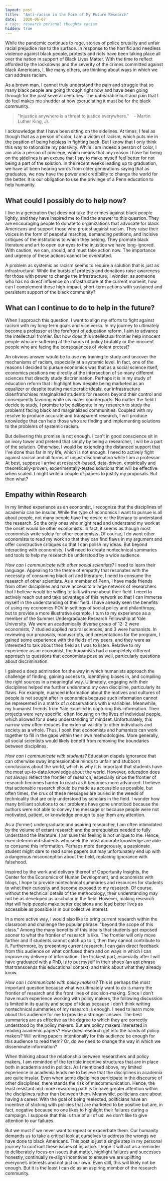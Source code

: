 ```yaml
---
layout: post
title:  "Anti-racism in the Form of My Future Research"
date:   2020-06-07
# tags: research personal thoughts racism
hidden: true
---
```


While the pandemic continues to rage, stories of police brutality and unfair racial prejudice rise to the surface. In response to the horrific and needless violence against black people, protests and riots have been taking place all over the nation in support of Black Lives Matter. With the time to reflect afforded by the lockdowns and the severity of the crimes committed against black Americans, I, like many others, are thinking about ways in which we can address racism.

As a brown man, I cannot truly understand the pain and struggle that so many black people are going through right now and have been going through for the past several centuries. The unbearable hurt and pain that I do feel makes me shudder at how excruciating it must be for the black community.

> "Injustice anywhere is a threat to justice everywhere." &nbsp;&nbsp; - Martin Luther King, Jr.

I acknowledge that I have been sitting on the sidelines. At times, I feel as though that as a person of color, I am a victim of racism, which puts me in the position of being helpless in fighting back. But I know that I only think this way to rationalize my passivity. While I am indeed a person of color, I am also a person of privilege, which means that any reason I have for being on the sidelines is an excuse that I say to make myself feel better for not being a part of the solution. In the recent weeks leading up to graduation, we have all been hearing words from older generations saying that as graduates, we now have the power and credibility to change the world for the better. It is our obligation to use the privilege of a Penn education to help humanity.

## What could I possibly do to help now?

I live in a generation that does not take the crimes against black people lightly, and they have inspired me to find the answer to this question. They are encouraging people to donate to organizations that advocate for black Americans and support those who protest against racism. They raise their voices in the form of peaceful marches, demanding petitions, and incisive critiques of the institutions to which they belong. They promote black literature and art to open our eyes to the injustice we have long-ignored. With caution, we can, should, and must take action now. The importance and urgency of these actions cannot be overstated.

A problem as systemic as racism seems to require a solution that is just as infrastructural. While the bursts of protests and donations raise awareness for those with power to change the infrastructure, I wonder: as someone who has no direct influence on infrastructure at the current moment, how can I complement these high-impact, short-term actions with sustained and persistent support of the black community?

## What can I continue to do to help in the future?

When I approach this question, I want to align my efforts to fight against racism with my long-term goals and vice versa. In my journey to ultimately become a professor at the forefront of education reform, I aim to advance the intellectual frontier. But how does this intellectual frontier help innocent people who are suffering at the hands of policy brutality or the innocent people who are facing the consequences of violent protest?

An obvious answer would be to use my training to study and uncover the mechanisms of racism, especially at a systemic level. In fact, one of the reasons I decided to pursue economics was that as a social science itself, economics positions me directly at the intersection of so many different sciences that directly study discrimination. Perhaps it is in my study of education reform that I highlight how despite being marketed as an equalizer or despite touting meritocratic ideals, our infrastructure disenfranchises marginalized students for reasons beyond their control and consequently favoring white cis males counterparts. No matter the field I decide to study, I promise to be deliberate in my research to study the problems facing black and marginalized communities. Coupled with my resolve to produce accurate and transparent research, I will produce knowledge that can help those who are finding and implementing solutions to the problems of systemic racism.

But delivering this promise is not enough. I can’t in good conscience sit in an ivory tower and pretend that simply by being a researcher, I will be a part of the solution. Otherwise, I would be extending the distanced support that I’ve done thus far in my life, which is not enough. I need to actively fight against racism and all forms of unjust discrimination while I am a professor. At best, suppose I arrive at research-based, data-driven, empirically and theoretically-proven, experimentally-tested solutions that will be effective when scaled. I might write a couple of papers to justify my proposals. But then what?

## Empathy within Research

In my limited experience as an economist, I recognize that the disciplines of academia can be insular. While the type of economics I want to pursue is all about people, not many people have the desire or the literacy to understand the research. So the only ones who might read and understand my work at the onset would be other economists. In fact, it seems as though most economists write solely for other economists. Of course, I do want other economists to read my work so that they can find flaws in my argument and offer constructive critiques so that I can polish my ideas. But beyond interacting with economists, I will need to create nontechnical summaries and tools to help my research be understood by a wide audience.


*How can I communicate with other social scientists?*
I need to learn their language. Appealing to the theme of empathy that resonates with the necessity of consuming black art and literature, I need to consume the research of other scientists. As a member of Penn, I have made friends from other disciplines and have access to a large network of researchers that I believe would be willing to talk with me about their field. I need to actively reach out and take advantage of this network so that I can immerse myself in the understanding of their field. I have already seen the benefits of using my economics POV in settings of social policy and philanthropy, but to provide a more illustrative example, I turn to my experience as a member of the Summer Undergraduate Research Fellowship at Yale University. We were an academically diverse group of 12: 2 were economists, 7 studied applied natural sciences, and 3 were humanists. In reviewing our proposals, manuscripts, and presentations for the program, I gained some experience with the fields of my peers, and they were as interested to talk about their field as I was to listen. Relative to my experience as an economist, the humanists had a completely different approach to questions that economists pose as well, particularly questions about discrimination.
<!-- While I rely on quantitative data from observational studies and experiments and sometimes qualitative data in the form of surveys, these humanists rely on a different and broader set of evidence.  -->
I gained a deep admiration for the way in which humanists approach the challenge of finding, gaining access to, identifying biases in, and compiling the right sources in a meaningful way. Ultimately, engaging with their disciplines helped me further understand my own discipline, particularly its flaws. For example, nuanced information about the motives and cultures of people is not sought after in economics because such information cannot be represented in a matrix of $n$ observations with $k$ variables. Meanwhile, my humanist friends from Yale excelled in capturing this information. Their projects were very specific, often focusing on the lives of individual people, which allowed for a deep understanding of mindset. Unfortunately, this narrow view often reduces the external validity to other individuals and society as a whole. Thus, I posit that economists and humanists can work together to fill in the gaps within their own methodologies. More generally, all social scientists would likely benefit from removing the boundaries between disciplines.

<!-- and working with them can fill in the gaps of economic methodology. Similarly, the surge of big data and the expedience of data collection in economics can fill the gaps left behind in using anecdotal evidence.
  but simultaneously forgo the expedience necessary to collect widespread evidence, suggesting
expend a lot of effort to gain the same amount of data. -->


*How can I communicate with students?*
Education dispels ignorance that can otherwise sway impressionable minds to unfair and stubborn conclusions about the world, which is why it is important that students have the most up-to-date knowledge about the world. However, education does not always reflect the frontier of research, especially since the frontier of research becomes harder to reach as it becomes more advanced. I believe that actionable research should be made as accessible as possible, but often times, the crux of these messages are buried in the weeds of technicality that are only understood by scholars in the field. I wonder how many brilliant solutions to our problems have gone unnoticed because the authors were not able to convey the message or because people were not motivated, patient, or knowledge enough to pay them any attention.

As a (former) undergraduate and aspiring researcher, I am often intimidated by the volume of extant research and the prerequisites needed to fully understand the literature.
I am sure this feeling is not unique to me. Hence, even determined students who seek the most accurate knowledge are able to consume this information. Perhaps more dangerously, a passionate student might dare to read some papers but may unfortunately end up with a dangerous misconception about the field, replacing ignorance with falsehood.

Inspired by the work and delivery thereof of Opportunity Insights, the Center for the Economics of Human Development, and economists with blogs, I hope to provide nontechnical summaries and resources for students to whet their curiosity and become exposed to my research. Of course, without the technical details of the methodology, their understanding may not be as developed as a scholar in the field. However, making research that will help people make better decisions and lead better lives as accessible as possible is in our collective interest.

<!-- I have taken comfort in reading nontechnical summaries to whet my curiosity until I become more capable to understand the details, and in fact, these summaries and informal discussions have encouraged me to think more critically about the world. As an example, the presentations, nontechnical summaries, data excerpts, and interactive modules that Opportunity Insights publishes with each of its academic papers have helped me understand the influence of location on people's life outcomes. Unfortunately, such resources are in short supply. I believe these nontechnical summaries and resources tailored to students at various levels of understanding would help them make better decisions and lead better lives, which strengthens the positive externality that education provides. -->

<!-- As a researcher and educator, I would be in the ideal position to carefully select the details that are most relevant to the audience in question so that the message of the paper can be delivered. -->

In a more active way, I would also like to bring current research within the classroom and challenge the popular phrase: "beyond the scope of this class." Among the many benefits of this idea is that students get exposed sooner to what the frontier of research is like. The frontier will only move farther and if students cannot catch up to it, then they cannot contribute to it. Furthermore, by presenting current research, I can gain direct feedback from this audience on what confused them and on ways in which I can improve my delivery of information.
The trickiest part, especially after I will have graduated with a PhD, is to put myself in their shoes (an apt phrase that transcends this educational context) and think about what they already know.



<!-- Perhaps it is my impatience that is driving my rationale, but I am often disappointed by -->

<!-- Perhaps it is my eagerness to learn and contribute to the frontier of research that is driving my rationale, but I think it is important for actionable research  -->
<!-- I wonder how many students who are interested in the social sciences are discouraged by engaging in their curiosity because the message -->
<!-- After all, a good paper is the result of a researcher's lifetime of effort, so it is only with that lifetime that one can truly understand that paper.  -->
<!-- This means that even passionate undergrads, K-12 students, and perhaps even graduate students who are interested in the social sciences may not understand the main message if it is buried in the weeds of technicality.  -->
<!-- Perhaps the passionate student might dare to read some papers, but she may unfortunately end up with a dangerous misconception about the field. -->
<!-- The research frontier will only become more advanced and harder to reach if we don't   -->
<!-- On the other hand, students who are not so inclined to learn about the frontier may never want to contribute to it, especially since the frontier becomes harder to reach as it becomes more advanced. -->


<!-- But communicating our research to students is of the utmost importance. Not only are students the next generation of researchers, they are also the citizens who will make decisions -->
<!-- So given the difficulty in reaching out to students, we might ask ourselves: is it worth trying to explain the frontier to students, especially if they don't want to do research themselves? I believe that it is absolutely worth the effort. Regardless of what fields -->

<!-- But reaching out to students is of utmost importance. Professors should value their role as educators as much as they value their role as researchers because without students, no one would continue our work. Even if students decide not to be academicians, I believe it is important for students to be acadm -->

<!-- One way I can actively think about how to present my work to this audience is to incorporate my research and my future colleagues’ research into my classes and lessons. In this way, I can gain direct feedback from this audience about what confused them and about the ways in which I can improve my delivery of information. The trickiest part, especially after I will have graduated with a PhD, is to put myself in their shoes (an apt phrase that transcends this educational context) and think about what they already know. -->


<!-- Work on this -->

*How can I communicate with policy makers?* This is perhaps the most important question because what we ultimately want to do is marry the frontier of research and the front lines of decision-making. Since I don’t have much experience working with policy makers, the following discussion is limited in its quality and scope of ideas because I don’t think writing nontechnical summaries of my research is enough. I need to learn more about this audience for me to provide a stronger answer. The best summaries are as effective as the degree to which they are correctly understood by the policy makers. But are policy makers interested in reading academic papers? How does research get into the hands of policy makers? Will writing papers intentionally for this audience be enough for this audience to read them? Or, do we need to change the way in which we disseminate information?

When thinking about the relationship between researchers and policy makers, I am reminded of the terrible incentive structures that are in place both in academia and in politics. As I mentioned above, my limited experience in academia lends me to believe that the disciplines in academia are quite insular. Even when some disciplines participate in the discourse of other disciplines, there stands the risk of miscommunication. Hence, the least resistant and more rewarding path is to have greater attention within the disciplines rather than between them. Meanwhile, politicians care about having a career. With the goal of being reelected, politicians have an incentive of sticking with policies that are marketed to be positive but are, in fact, negative because no one likes to highlight their failures during a campaign. I suppose that this is true of all of us: we don't like to give attention to our failures.
<!-- What are incentive structures of academicians? -->

But we must if we never want to repeat or exacerbate them. Our humanity demands us to take a critical look at ourselves to address the wrongs we have done to black Americans. This post is just a single step in my personal journey to confront these issues of injustice. I hope it will act as a reminder to deliberately focus on issues that matter, highlight failures and successes honestly, continually re-align incentives to ensure we are uplifting everyone’s interests and not just our own. Even still, this will likely not be enough. But it is the least I can do as an aspiring member of the research community.





<!-- My thoughts on a potential answer stems from my own goals, so what follows are not suggestions for others to follow but for me to consider more deeply. -->
<!-- A problem as systemic as racism seems to require a solution that is just as infrastructural.  -->

<!-- I have known for a while that I want to be an academician whose purpose is to find and understand the truth while decomposing and revealing falsehood. I have always thought that in this purpose, my contribution to society would be advancing the intellectual frontier with objective and careful study. But how does this intellectual frontier help innocent people who are suffering at the hands of policy brutality or the innocent people who are facing the consequences of violent protest? -->

